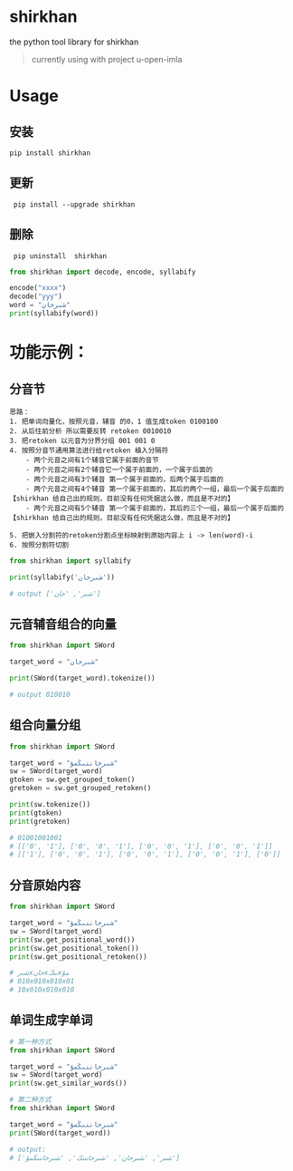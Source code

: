 # shirkhan

the python tool library for shirkhan
> currently using with project u-open-imla

# Usage

## 安装

```shell
pip install shirkhan
```

## 更新

```shell
 pip install --upgrade shirkhan
```

## 删除

```shell
 pip uninstall  shirkhan
```

```python
from shirkhan import decode, encode, syllabify

encode("xxxx")
decode("yyy")
word = "شىرخان"
print(syllabify(word))

```

# 功能示例：

## 分音节

    思路：
    1. 把单词向量化，按照元音，辅音 的0，1 值生成token 0100100
    2. 从后往前分析 所以需要反转 retoken 0010010
    3. 把retoken 以元音为分界分组 001 001 0
    4. 按照分音节通用算法进行给retoken 植入分隔符
        - 两个元音之间有1个辅音它属于前面的音节
        - 两个元音之间有2个辅音它一个属于前面的，一个属于后面的
        - 两个元音之间有3个辅音 第一个属于前面的，后两个属于后面的
        - 两个元音之间有4个辅音 第一个属于前面的，其后的两个一组，最后一个属于后面的   【shirkhan 给自己出的规则，目前没有任何凭据这么做，而且是不对的】
        - 两个元音之间有5个辅音 第一个属于前面的，其后的三个一组，最后一个属于后面的   【shirkhan 给自己出的规则，目前没有任何凭据这么做，而且是不对的】

    5. 把嵌入分割符的retoken分割点坐标映射到原始内容上 i -> len(word)-i
    6. 按照分割符切割

```python
from shirkhan import syllabify

print(syllabify('شىرخان'))

# output ['شىر', 'خان']
```

## 元音辅音组合的向量

```python
from shirkhan import SWord

target_word = "شىرخان"

print(SWord(target_word).tokenize())

# output 010010
```

## 组合向量分组

```python
from shirkhan import SWord

target_word = "شىرخاننىڭمۇ"
sw = SWord(target_word)
gtoken = sw.get_grouped_token()
gretoken = sw.get_grouped_retoken()

print(sw.tokenize())
print(gtoken)
print(gretoken)

# 01001001001
# [['0', '1'], ['0', '0', '1'], ['0', '0', '1'], ['0', '0', '1']]
# [['1'], ['0', '0', '1'], ['0', '0', '1'], ['0', '0', '1'], ['0']]
```

## 分音原始内容

```python
from shirkhan import SWord

target_word = "شىرخاننىڭمۇ"
sw = SWord(target_word)
print(sw.get_positional_word())
print(sw.get_positional_token())
print(sw.get_positional_retoken())

# شىرxخانxنىڭxمۇ
# 010x010x010x01
# 10x010x010x010
```

## 单词生成字单词

```python
# 第一种方式
from shirkhan import SWord

target_word = "شىرخاننىڭمۇ"
sw = SWord(target_word)
print(sw.get_similar_words())

# 第二种方式
from shirkhan import SWord

target_word = "شىرخاننىڭمۇ"
print(SWord(target_word))

# output:
# ['شىر', 'شىرخان', 'شىرخاننىڭ', 'شىرخاننىڭمۇ']

```
